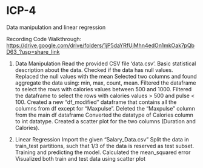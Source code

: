 # ICP-4
Data manipulation and linear regression

Recording Code Walkthrough: https://drive.google.com/drive/folders/1jP5daYRfUjMhn4edOn1mkOak7pQbD63_?usp=share_link

1. Data Manipulation
  Read the provided CSV file ‘data.csv’.
  Basic statistical description about the data.
  Checked if the data has null values.
  Replaced the null values with the mean
  Selected two columns and found aggregate the data using: min, max, count, mean.
  Filtered the dataframe to select the rows with calories values between 500 and 1000.
  Filtered the dataframe to select the rows with calories values > 500 and pulse < 100.
  Created a new “df_modified” dataframe that contains all the columns from df except for
  “Maxpulse”.
  Deleted the “Maxpulse” column from the main df dataframe
  Converted the datatype of Calories column to int datatype.
  Created a scatter plot for the two columns (Duration and Calories).
  
2. Linear Regression 
  Import the given “Salary_Data.csv”
  Split the data in train_test partitions, such that 1/3 of the data is reserved as test subset.
  Training and predicting the model.
  Calculated the mean_squared error
  Visualized both train and test data using scatter plot

